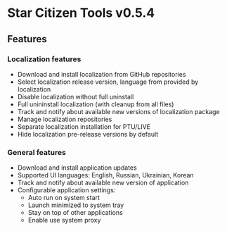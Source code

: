 # Star Citizen Tools v0.5.4


## Features

### Localization features

- Download and install localization from GitHub repositories
- Select localization release version, language from provided by localization
- Disable localization without full uninstall
- Full unininstall localization (with cleanup from all files)
- Track and notify about available new versions of localization package
- Manage localization repositories
- Separate localization installation for PTU/LIVE
- Hide localization pre-release versions by default

### General features

- Download and install application updates
- Supported UI languages: English, Russian, Ukrainian, Korean
- Track and notify about available new version of application
- Configurable application settings:
    - Auto run on system start
    - Launch minimized to system tray
    - Stay on top of other applications
    - Enable use system proxy
